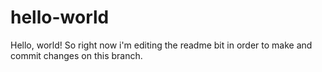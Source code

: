# hello-world
Hello, world! 
So right now i'm editing the readme bit in order to make and commit changes on this branch. 
